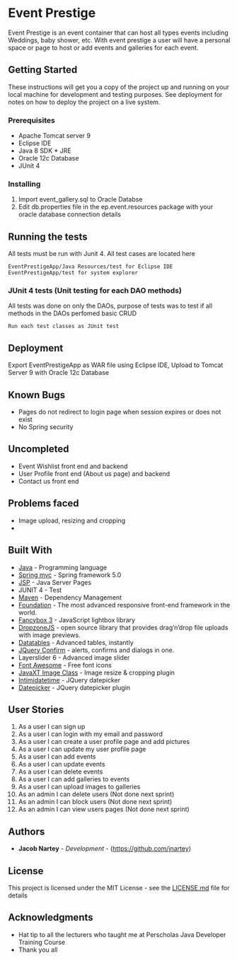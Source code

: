 # Event Prestige

Event Prestige is an event container that can host all types events including Weddings, baby shower, etc. With event prestige a user will have a personal space or page to host or add events and galleries for each event.

## Getting Started

These instructions will get you a copy of the project up and running on your local machine for development and testing purposes. See deployment for notes on how to deploy the project on a live system.

### Prerequisites

* Apache Tomcat server 9
* Eclipse IDE
* Java 8 SDK * JRE
* Oracle 12c Database
* JUnit 4

### Installing

1.	Import event_gallery.sql to Oracle Databse
2.	Edit db.properties file in the ep.event.resources package with your oracle database connection details


## Running the tests

All tests must be run with Junit 4. 
All test cases are located here
```
EventPrestigeApp/Java Resources/test for Eclipse IDE
EventPrestigeApp/test for system explorer
```

### JUnit 4 tests (Unit testing for each DAO methods)

All tests was done on only the DAOs, 
purpose of tests was to test if all methods in the DAOs perfomed basic CRUD

```
Run each test classes as JUnit test
```

## Deployment

Export EventPrestigeApp as WAR file using Eclipse IDE, Upload to Tomcat Server 9 with Oracle 12c Database

## Known Bugs

* Pages do not redirect to login page when session expires or does not exist 
* No Spring security

## Uncompleted

* Event Wishlist front end and backend
* User Profile front end (About us page) and backend
* Contact us front end

## Problems faced

* Image upload, resizing and cropping
* 

## Built With

* [Java](https://java.com/en/) - Programming language
* [Spring mvc](https://spring.io/) - Spring framework 5.0
* [JSP](http://www.oracle.com/technetwork/java/index-jsp-138231.html) - Java Server Pages
* JUNIT 4 - Test
* [Maven](https://maven.apache.org/) - Dependency Management
* [Foundation](https://foundation.zurb.com/) - The most advanced responsive front-end framework in the world.
* [Fancybox 3](https://fancyapps.com/fancybox/3/) - JavaScript lightbox library
* [DropzoneJS](http://www.dropzonejs.com/) - open source library that provides drag’n’drop file uploads with image previews.
* [Datatables](https://datatables.net/) - Advanced tables, instantly
* [JQuery Confirm](https://craftpip.github.io/jquery-confirm/) - alerts, confirms and dialogs in one.
* Layerslider 6 - Advanced image slider
* [Font Awesome](https://fontawesome.com/) - Free font icons
* [JavaXT Image Class](http://www.javaxt.com/documentation/?jar=javaxt-core&package=javaxt.io&class=Image) - Image resize & cropping plugin
* [Intimidatetime](http://trentrichardson.com) - JQuery datepicker
* [Datepicker](https://fengyuanchen.github.io/datepicker) - JQuery datepicker plugin


## User Stories

1.	As a user I can sign up
2.	As a user I can login with my email and password
3.	As a user I can create a user profile page and add pictures
4.	As a user I can update my user profile page
5.	As a user I can add events
6.	As a user I can update events
7.	As a user I can delete events
8.	As a user I can add galleries to events
9.	As a user I can upload images to galleries
10.	As an admin I can delete users (Not done next sprint)
11.	As an admin I can block users (Not done next sprint)
12.	As an admin I can view users pages (Not done next sprint)


## Authors

* **Jacob Nartey** - *Development* - (https://github.com/jnartey)

## License

This project is licensed under the MIT License - see the [LICENSE.md](LICENSE.md) file for details

## Acknowledgments

* Hat tip to all the lecturers who taught me at Perscholas Java Developer Training Course
* Thank you all
